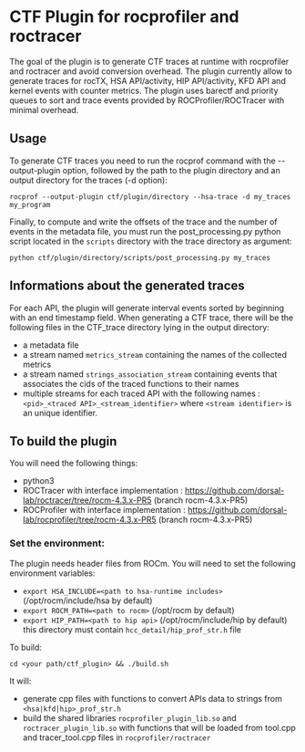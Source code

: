 # CTF Plugin for rocprofiler and roctracer

The goal of the plugin is to generate CTF traces at runtime with rocprofiler and roctracer and avoid conversion overhead.
The plugin currently allow to generate traces for rocTX, HSA API/activity, HIP API/activity, KFD API and kernel events with counter metrics.
The plugin uses barectf and priority queues to sort and trace events provided by ROCProfiler/ROCTracer with minimal overhead.


## Usage

To generate CTF traces you need to run the rocprof command with the --output-plugin option, followed by the path to the plugin directory and an output directory for the traces (-d option):

```rocprof --output-plugin ctf/plugin/directory --hsa-trace -d my_traces my_program```

Finally, to compute and write the offsets of the trace and the number of events in the metadata file, you must run the post_processing.py python script located in the ```scripts``` directory with the trace directory as argument:
```
python ctf/plugin/directory/scripts/post_processing.py my_traces
```

## Informations about the generated traces

For each API, the plugin will generate interval events sorted by beginning with an end timestamp field.
When generating a CTF trace, there will be the following files in the CTF_trace directory lying in the output directory:
- a metadata file
- a stream named `metrics_stream` containing the names of the collected metrics 
- a stream named `strings_association_stream` containing events that associates the cids of the traced functions to their names
- multiple streams for each traced API with the following names : `<pid>_<traced API>_<stream_identifier>` where `<stream identifier>` is an unique identifier.


## To build the plugin

You will need the following things:
- python3
- ROCTracer with interface implementation  : <https://github.com/dorsal-lab/roctracer/tree/rocm-4.3.x-PR5> (branch rocm-4.3.x-PR5)
- ROCProfiler with interface implementation : <https://github.com/dorsal-lab/rocprofiler/tree/rocm-4.3.x-PR5> (branch rocm-4.3.x-PR5)

### Set the environment:

The plugin needs header files from ROCm. You will need to set the following environment variables:
- `export HSA_INCLUDE=<path to hsa-runtime includes>` (/opt/rocm/include/hsa by default)
- `export ROCM_PATH=<path to rocm>` (/opt/rocm by default)
- `export HIP_PATH=<path to hip api>` (/opt/rocm/include/hip by default) this directory must contain `hcc_detail/hip_prof_str.h` file


To build:
```
cd <your path/ctf_plugin> && ./build.sh
```
It will:
- generate cpp files with functions to convert APIs data to strings from `<hsa|kfd|hip>_prof_str.h`
- build the shared libraries `rocprofiler_plugin_lib.so` and `roctracer_plugin_lib.so` with functions that will be loaded from tool.cpp and tracer_tool.cpp files in `rocprofiler/roctracer` 

